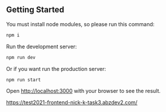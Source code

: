
## Getting Started

You must install node modules, so please run this command:

```bash
npm i
```

Run the development server:

```bash
npm run dev
```

Or if you want run the production server:

```bash
npm run start
```

Open [http://localhost:3000](http://localhost:3000) with your browser to see the result.


https://test2021-frontend-nick-k-task3.abzdev2.com/
